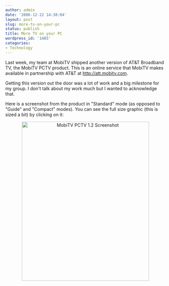 ```yaml
---
author: admin
date: '2006-12-22 14:38:04'
layout: post
slug: more-tv-on-your-pc
status: publish
title: More TV on your PC
wordpress_id: '1485'
categories:
- Technology
---
```

Last week, my team at MobiTV shipped another version of AT&T Broadband TV, the MobiTV PCTV product. This is an online service that MobiTV makes available in partnership with AT&T at <a href="http://att.mobitv.com">http://att.mobitv.com</a>.

Getting this version out the door was a lot of work and a big milestone for my group. I don't talk about my work much but I wanted to acknowledge that.

Here is a screenshot from the product in "Standard" mode (as opposed to "Guide" and "Compact" modes). You can see the full size graphic (this is sized a bit) by clicking on it:
<p align="center"><a title="Photo Sharing" href="http://www.flickr.com/photos/albill/330353811/"><img width="401" height="500" alt="MobiTV PCTV 1.2 Screenshot" src="http://farm1.static.flickr.com/144/330353811_2fa2a7d01b.jpg" /></a></p>
